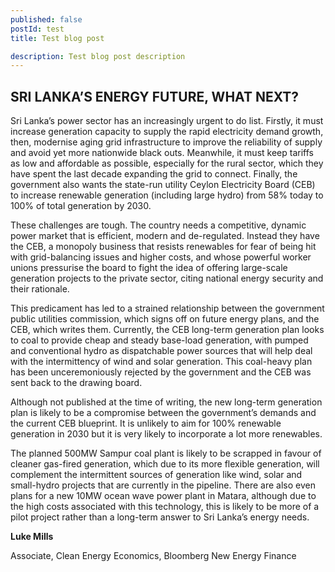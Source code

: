 ```yaml
---
published: false 
postId: test
title: Test blog post

description: Test blog post description
---
```

## SRI LANKA’S ENERGY FUTURE, WHAT NEXT? 

Sri Lanka’s power sector has an increasingly urgent to do list. Firstly, it must increase generation capacity to supply the rapid electricity demand growth, then, modernise aging grid infrastructure to improve the reliability of supply and avoid yet more nationwide black outs. Meanwhile, it must keep tariffs as low and affordable as possible, especially for the rural sector, which they have spent the last decade expanding the grid to connect.  Finally, the government also wants the state-run utility Ceylon Electricity Board (CEB) to increase renewable generation (including large hydro) from 58% today to 100% of total generation by 2030. 

These challenges are tough. The country needs a competitive, dynamic power market that is efficient, modern and de-regulated. Instead they have the CEB, a monopoly business that resists renewables for fear of being hit with grid-balancing issues and higher costs, and whose powerful worker unions pressurise the board to fight the idea of offering large-scale generation projects to the private sector, citing national energy security and their rationale. 

This predicament has led to a strained relationship between the government public utilities commission, which signs off on future energy plans, and the CEB, which writes them. Currently, the CEB long-term generation plan looks to coal to provide cheap and steady base-load generation, with pumped and conventional hydro as dispatchable power sources that will help deal with the intermittency of wind and solar generation.  This coal-heavy plan has been unceremoniously rejected by the government and the CEB was sent back to the drawing board. 

Although not published at the time of writing, the new long-term generation plan is likely to be a compromise between the government’s demands and the current CEB blueprint. It is unlikely to aim for 100% renewable generation in 2030 but it is very likely to incorporate a lot more renewables. 

The planned 500MW Sampur coal plant is likely to be scrapped in favour of cleaner gas-fired generation, which due to its more flexible generation, will complement the intermittent sources of generation like wind, solar and small-hydro projects that are currently in the pipeline. There are also even plans for a new 10MW ocean wave power plant in Matara, although due to the high costs associated with this technology, this is likely to be more of a pilot project rather than a long-term answer to Sri Lanka’s energy needs. 

**Luke Mills**

Associate, Clean Energy Economics, Bloomberg New Energy Finance


